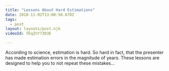 ```yaml
---
title: "Lessons About Hard Estimations"
date: 2018-11-02T13:00:58.670Z
tags:
  - post
layout: layouts/post.njk
videoId: fEqZnY73D3E

---
```


According to science, estimation is hard. So hard in fact, that the presenter has made estimation errors in the magnitude of years. These lessons are designed to help you to not repeat these mistakes...
